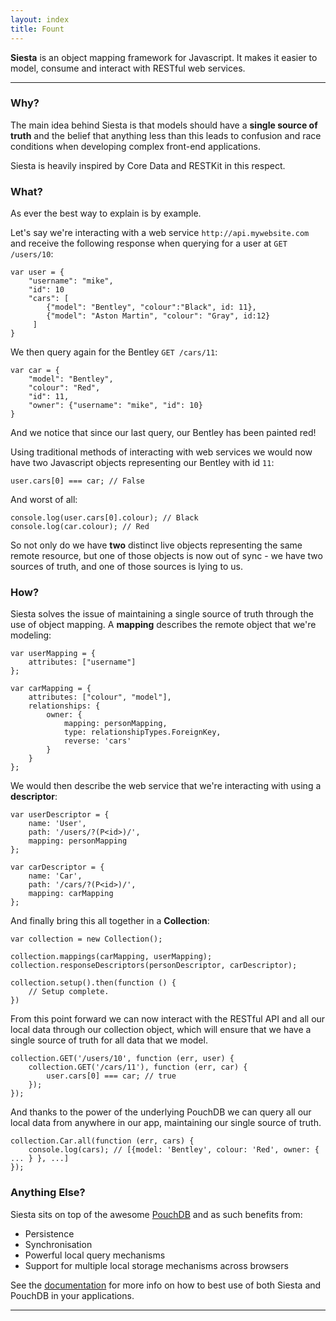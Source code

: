 ```yaml
---
layout: index
title: Fount
---
```


<div>
  <p class="lead">
    <strong>Siesta</strong> is an object mapping framework for Javascript. It makes it easier to model, consume and 
    interact with RESTful web services. 
</p>
<hr/>
<h3>Why?</h3>
<p>The main idea behind Siesta is that models should have a <b>single source of truth</b> and the belief that anything
less than this leads to confusion and race conditions when developing complex front-end applications.</p>
<p>Siesta is heavily inspired by Core Data and RESTKit in this respect.
<h3>What?</h3>
<p>As ever the best way to explain is by example.</p>
<p>Let's say we're interacting with a web service <code>http://api.mywebsite.com</code> and receive the following 
response when querying for a user at <code>GET /users/10</code>:</p>
<pre><code class="hljs javascript">var user = {
    "username": "mike",
    "id": 10
    "cars": [
        {"model": "Bentley", "colour":"Black", id: 11},
        {"model": "Aston Martin", "colour": "Gray", id:12}
     ]
}</code></pre>

<p>We then query again for the Bentley <code>GET /cars/11</code>:</p>
<pre><code class="hljs javascript">var car = {
    "model": "Bentley", 
    "colour": "Red", 
    "id": 11,
    "owner": {"username": "mike", "id": 10}
}</code></pre>

<p>And we notice that since our last query, our Bentley has been painted red!</p> 
<p>Using traditional methods of interacting
 with web services we would now have two Javascript objects representing our Bentley with id <code>11</code>:</p>

<pre><code class="hljs javascript">user.cars[0] === car; // False</code></pre>

And worst of all:

<pre><code class="hljs javascript">console.log(user.cars[0].colour); // Black
console.log(car.colour); // Red</code></pre>

<p>So not only do we have <strong>two</strong> distinct live objects representing the same remote resource, but one of those
objects is now out of sync - we have two sources of truth, and one of those sources is lying to us.</p>

<h3>How?</h3>

Siesta solves the issue of maintaining a single source of truth through the use of object mapping. A <strong>mapping</strong>
describes the remote object that we're modeling:

<pre><code class="hljs javascript">var userMapping = {
    attributes: ["username"]
};
                                   
var carMapping = {
    attributes: ["colour", "model"],
    relationships: {
        owner: {
            mapping: personMapping,
            type: relationshipTypes.ForeignKey,
            reverse: 'cars'
        }
    }
};</code></pre>

We would then describe the web service that we're interacting with using a <strong>descriptor</strong>:

<pre><code class="hljs javascript">var userDescriptor = {
    name: 'User',
    path: '/users/?(P&lt;id&gt;)/',
    mapping: personMapping
};

var carDescriptor = {
    name: 'Car',
    path: '/cars/?(P&lt;id&gt;)/',
    mapping: carMapping
};</code></pre>

And finally bring this all together in a <strong>Collection</strong>:

<pre><code class="hljs javascript">var collection = new Collection();

collection.mappings(carMapping, userMapping);
collection.responseDescriptors(personDescriptor, carDescriptor);

collection.setup().then(function () {
    // Setup complete.
})</code></pre>

From this point forward we can now interact with the RESTful API and all our local data through our collection
object, which will ensure that we have a single source of truth for all data that we model.

<pre><code class="hljs javascript">collection.GET('/users/10', function (err, user) {
    collection.GET('/cars/11'), function (err, car) {
        user.cars[0] === car; // true
    });
});</code></pre>

And thanks to the power of the underlying PouchDB we can query all our local data from anywhere in our app,
maintaining our single source of truth.

<pre><code class="hljs javascript">collection.Car.all(function (err, cars) {
    console.log(cars); // [{model: 'Bentley', colour: 'Red', owner: { ... } }, ...] 
});</code></pre>

<h3>Anything Else?</h3>

<p>Siesta sits on top of the awesome <a href="http://pouchdb.com/">PouchDB</a> and as such benefits from:</p>

<ul>
<li>Persistence</li>
<li>Synchronisation</li>
<li>Powerful local query mechanisms</li>
<li>Support for multiple local storage mechanisms across browsers</li>
</ul>

See the <a href="{{site.baseurl}}/docs.html" >documentation</a> for more info
on how to best use of both Siesta and PouchDB in your applications.

<hr/>


